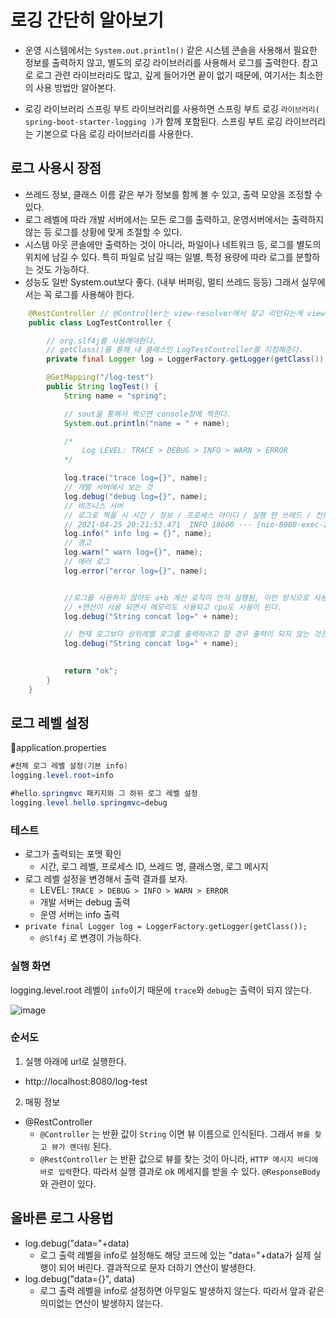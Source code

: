 # 로깅 간단히 알아보기

- 운영 시스템에서는 `System.out.println()` 같은 시스템 콘솔을 사용해서 필요한 정보를 출력하지 않고, 별도의 로깅 라이브러리를 사용해서 로그를 출력한다.
참고로 로그 관련 라이브러리도 많고, 깊게 들어가면 끝이 없기 때문에, 여기서는 최소한의 사용 방법만 알아본다.

- 로깅 라이브러리
스프링 부트 라이브러리를 사용하면 스프링 부트 로깅 `라이브러리( spring-boot-starter-logging )`가 함께 포함된다.
스프링 부트 로깅 라이브러리는 기본으로 다음 로깅 라이브러리를 사용한다.

##  로그 사용시 장점
- 쓰레드 정보, 클래스 이름 같은 부가 정보를 함께 볼 수 있고, 출력 모양을 조정할 수 있다.
- 로그 레벨에 따라 개발 서버에서는 모든 로그를 출력하고, 운영서버에서는 출력하지 않는 등 로그를 상황에 맞게 조절할 수 있다.
- 시스템 아웃 콘솔에만 출력하는 것이 아니라, 파일이나 네트워크 등, 로그를 별도의 위치에 남길 수 있다. 특히 파일로 남길 때는 일별, 특정 용량에 따라 로그를 분할하는 것도 가능하다.
- 성능도 일반 System.out보다 좋다. (내부 버퍼링, 멀티 쓰레드 등등) 그래서 실무에서는 꼭 로그를 사용해야 한다.

```java
    @RestController // @Controller는 view-resolver에서 찾고 리턴되는게 view에 이름이지만 @RestController는 문자열 이름이 리턴된다.
    public class LogTestController {

        // org.slf4j를 사용해야한다.
        // getClass()를 통해 내 클래스인 LogTestController를 지정해준다.
        private final Logger log = LoggerFactory.getLogger(getClass());

        @GetMapping("/log-test")
        public String logTest() {
            String name = "spring";

            // sout을 통해서 찍으면 console창에 찍힌다.
            System.out.println("name = " + name);

            /*
                Log LEVEL: TRACE > DEBUG > INFO > WARN > ERROR
            */

            log.trace("trace log={}", name);
            // 개발 서버에서 보는 것
            log.debug("debug log={}", name);
            // 비즈니스 서버
            // 로그로 찍을 시 시간 / 정보 / 프로세스 아이디 / 실행 한 쓰레드 / 컨트롤러 이름 / 메시지 출력가 출력된다.
            // 2021-04-25 20:21:53.471  INFO 18660 --- [nio-8080-exec-2] hello.springmvc.basic.LogTestController  :  info log = spring
            log.info(" info log = {}", name);
            // 경고
            log.warn(" warn log={}", name);
            // 에러 로그
            log.error("error log={}", name);


            //로그를 사용하지 않아도 a+b 계산 로직이 먼저 실행됨, 이런 방식으로 사용하면 안된다.!!
            // +연산이 사용 되면서 메모리도 사용되고 cpu도 사용이 된다.
            log.debug("String concat log=" + name);

            // 현재 로그보다 상위레벨 로그를 출력하려고 할 경우 출력이 되지 않는 것은 당연하고 메서드 호출 후 파라미터로 넘기기 때문에 위에 코 아무 연산이 일어나지 않는다. 
            log.debug("String concat log=" + name);
            

            return "ok";
        }
    }
```
## 로그 레벨 설정

📄application.properties

```java
#전체 로그 레벨 설정(기본 info) 
logging.level.root=info

#hello.springmvc 패키지와 그 하위 로그 레벨 설정 
logging.level.hello.springmvc=debug
```


### 테스트
- 로그가 출력되는 포멧 확인
    - 시간, 로그 레벨, 프로세스 ID, 쓰레드 명, 클래스명, 로그 메시지
- 로그 레벨 설정을 변경해서 출력 결과를 보자.
    - LEVEL: `TRACE > DEBUG > INFO > WARN > ERROR`
    - 개발 서버는 debug 출력
    - 운영 서버는 info 출력
- `private final Logger log = LoggerFactory.getLogger(getClass());`
    - `@Slf4j` 로 변경이 가능하다.

### 실행 화면

logging.level.root 레벨이 `info`이기 때문에 `trace`와 `debug`는 출력이 되지 않는다.

![image](https://user-images.githubusercontent.com/69107255/115991679-98e29c00-a604-11eb-9b28-ceac26ecb742.png)


### 순서도

1. 실행
아래에 url로 실행한다.

- http://localhost:8080/log-test

2. 매핑 정보

- @RestController
    - `@Controller` 는 반환 값이 `String` 이면 뷰 이름으로 인식된다. 그래서 `뷰를 찾고 뷰가 랜더링` 된다.
    - `@RestController` 는 반환 값으로 뷰를 찾는 것이 아니라, `HTTP 메시지 바디에 바로 입력`한다. 따라서 실행 결과로 ok 메세지를 받을 수 있다. `@ResponseBody` 와 관련이 있다.

## 올바른 로그 사용법

- log.debug("data="+data)
    - 로그 출력 레벨을 info로 설정해도 해당 코드에 있는 "data="+data가 실제 실행이 되어 버린다. 결과적으로 문자 더하기 연산이 발생한다.
- log.debug("data={}", data)
    - 로그 출력 레벨을 info로 설정하면 아무일도 발생하지 않는다. 따라서 앞과 같은 의미없는 연산이 발생하지 않는다.
